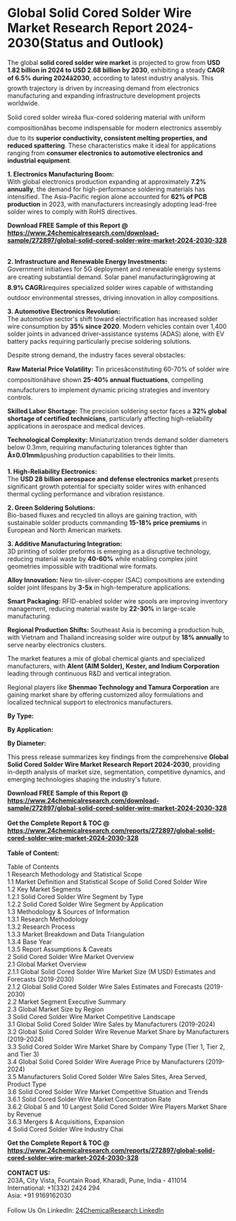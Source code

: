 <h1>Global Solid Cored Solder Wire Market Research Report 2024-2030(Status and Outlook)</h1><p>The global <strong>solid cored solder wire market</strong> is projected to grow from <strong>USD 1.82 billion in 2024 to USD 2.68 billion by 2030</strong>, exhibiting a steady <strong>CAGR of 6.5% during 2024â2030</strong>, according to latest industry analysis. This growth trajectory is driven by increasing demand from electronics manufacturing and expanding infrastructure development projects worldwide.</p><p>Solid cored solder wireâa flux-cored soldering material with uniform compositionâhas become indispensable for modern electronics assembly due to its <strong>superior conductivity, consistent melting properties, and reduced spattering</strong>. These characteristics make it ideal for applications ranging from <strong>consumer electronics to automotive electronics and industrial equipment</strong>.</p><p><strong>1. Electronics Manufacturing Boom:</strong><br>
With global electronics production expanding at approximately <strong>7.2% annually</strong>, the demand for high-performance soldering materials has intensified. The Asia-Pacific region alone accounted for <strong>62% of PCB production</strong> in 2023, with manufacturers increasingly adopting lead-free solder wires to comply with RoHS directives.</p><div><b>Download FREE Sample of this Report @ 
            <a href="https://www.24chemicalresearch.com/download-sample/272897/global-solid-cored-solder-wire-market-2024-2030-328">
            https://www.24chemicalresearch.com/download-sample/272897/global-solid-cored-solder-wire-market-2024-2030-328</a></b></div><br><p><strong>2. Infrastructure and Renewable Energy Investments:</strong><br>
Government initiatives for 5G deployment and renewable energy systems are creating substantial demand. Solar panel manufacturingâgrowing at <strong>8.9% CAGR</strong>ârequires specialized solder wires capable of withstanding outdoor environmental stresses, driving innovation in alloy compositions.</p><p><strong>3. Automotive Electronics Revolution:</strong><br>
The automotive sector's shift toward electrification has increased solder wire consumption by <strong>35% since 2020</strong>. Modern vehicles contain over 1,400 solder joints in advanced driver-assistance systems (ADAS) alone, with EV battery packs requiring particularly precise soldering solutions.</p><p>Despite strong demand, the industry faces several obstacles:</p><p><strong>Raw Material Price Volatility:</strong> Tin pricesâconstituting 60-70% of solder wire compositionâhave shown <strong>25-40% annual fluctuations</strong>, compelling manufacturers to implement dynamic pricing strategies and inventory controls.</p><p><strong>Skilled Labor Shortage:</strong> The precision soldering sector faces a <strong>32% global shortage of certified technicians</strong>, particularly affecting high-reliability applications in aerospace and medical devices.</p><p><strong>Technological Complexity:</strong> Miniaturization trends demand solder diameters below 0.3mm, requiring manufacturing tolerances tighter than <strong>Â±0.01mm</strong>âpushing production capabilities to their limits.</p><p><strong>1. High-Reliability Electronics:</strong><br>
The <strong>USD 28 billion aerospace and defense electronics market</strong> presents significant growth potential for specialty solder wires with enhanced thermal cycling performance and vibration resistance.</p><p><strong>2. Green Soldering Solutions:</strong><br>
Bio-based fluxes and recycled tin alloys are gaining traction, with sustainable solder products commanding <strong>15-18% price premiums</strong> in European and North American markets.</p><p><strong>3. Additive Manufacturing Integration:</strong><br>
3D printing of solder preforms is emerging as a disruptive technology, reducing material waste by <strong>40-60%</strong> while enabling complex joint geometries impossible with traditional wire formats.</p><p><strong>Alloy Innovation:</strong> New tin-silver-copper (SAC) compositions are extending solder joint lifespans by <strong>3-5x</strong> in high-temperature applications.</p><p><strong>Smart Packaging:</strong> RFID-enabled solder wire spools are improving inventory management, reducing material waste by <strong>22-30%</strong> in large-scale manufacturing.</p><p><strong>Regional Production Shifts:</strong> Southeast Asia is becoming a production hub, with Vietnam and Thailand increasing solder wire output by <strong>18% annually</strong> to serve nearby electronics clusters.</p><p>The market features a mix of global chemical giants and specialized manufacturers, with <strong>Alent (AIM Solder), Kester, and Indium Corporation</strong> leading through continuous R&amp;D and vertical integration.</p><p>Regional players like <strong>Shenmao Technology and Tamura Corporation</strong> are gaining market share by offering customized alloy formulations and localized technical support to electronics manufacturers.</p><p><strong>By Type:</strong></p><p><strong>By Application:</strong></p><p><strong>By Diameter:</strong></p><p>This press release summarizes key findings from the comprehensive <strong>Global Solid Cored Solder Wire Market Research Report 2024-2030</strong>, providing in-depth analysis of market size, segmentation, competitive dynamics, and emerging technologies shaping the industry's future.</p><div><b>Download FREE Sample of this Report @ 
            <a href="https://www.24chemicalresearch.com/download-sample/272897/global-solid-cored-solder-wire-market-2024-2030-328">
            https://www.24chemicalresearch.com/download-sample/272897/global-solid-cored-solder-wire-market-2024-2030-328</a></b></div><br><div><b>Get the Complete Report & TOC @ 
            <a href="https://www.24chemicalresearch.com/reports/272897/global-solid-cored-solder-wire-market-2024-2030-328">
            https://www.24chemicalresearch.com/reports/272897/global-solid-cored-solder-wire-market-2024-2030-328</a></b></div><br>
            <b>Table of Content:</b><p>Table of Contents<br />
1 Research Methodology and Statistical Scope<br />
1.1 Market Definition and Statistical Scope of Solid Cored Solder Wire<br />
1.2 Key Market Segments<br />
1.2.1 Solid Cored Solder Wire Segment by Type<br />
1.2.2 Solid Cored Solder Wire Segment by Application<br />
1.3 Methodology & Sources of Information<br />
1.3.1 Research Methodology<br />
1.3.2 Research Process<br />
1.3.3 Market Breakdown and Data Triangulation<br />
1.3.4 Base Year<br />
1.3.5 Report Assumptions & Caveats<br />
2 Solid Cored Solder Wire Market Overview<br />
2.1 Global Market Overview<br />
2.1.1 Global Solid Cored Solder Wire Market Size (M USD) Estimates and Forecasts (2019-2030)<br />
2.1.2 Global Solid Cored Solder Wire Sales Estimates and Forecasts (2019-2030)<br />
2.2 Market Segment Executive Summary<br />
2.3 Global Market Size by Region<br />
3 Solid Cored Solder Wire Market Competitive Landscape<br />
3.1 Global Solid Cored Solder Wire Sales by Manufacturers (2019-2024)<br />
3.2 Global Solid Cored Solder Wire Revenue Market Share by Manufacturers (2019-2024)<br />
3.3 Solid Cored Solder Wire Market Share by Company Type (Tier 1, Tier 2, and Tier 3)<br />
3.4 Global Solid Cored Solder Wire Average Price by Manufacturers (2019-2024)<br />
3.5 Manufacturers Solid Cored Solder Wire Sales Sites, Area Served, Product Type<br />
3.6 Solid Cored Solder Wire Market Competitive Situation and Trends<br />
3.6.1 Solid Cored Solder Wire Market Concentration Rate<br />
3.6.2 Global 5 and 10 Largest Solid Cored Solder Wire Players Market Share by Revenue<br />
3.6.3 Mergers & Acquisitions, Expansion<br />
4 Solid Cored Solder Wire Industry Chai</p><div><b>Get the Complete Report & TOC @ 
            <a href="https://www.24chemicalresearch.com/reports/272897/global-solid-cored-solder-wire-market-2024-2030-328">
            https://www.24chemicalresearch.com/reports/272897/global-solid-cored-solder-wire-market-2024-2030-328</a></b></div><br><b>CONTACT US:</b><br>
            203A, City Vista, Fountain Road, Kharadi, Pune, India - 411014<br>
            International: +1(332) 2424 294<br>
            Asia: +91 9169162030 <br><br>
            Follow Us On LinkedIn: <a href="https://www.linkedin.com/company/24chemicalresearch/">24ChemicalResearch LinkedIn</a>